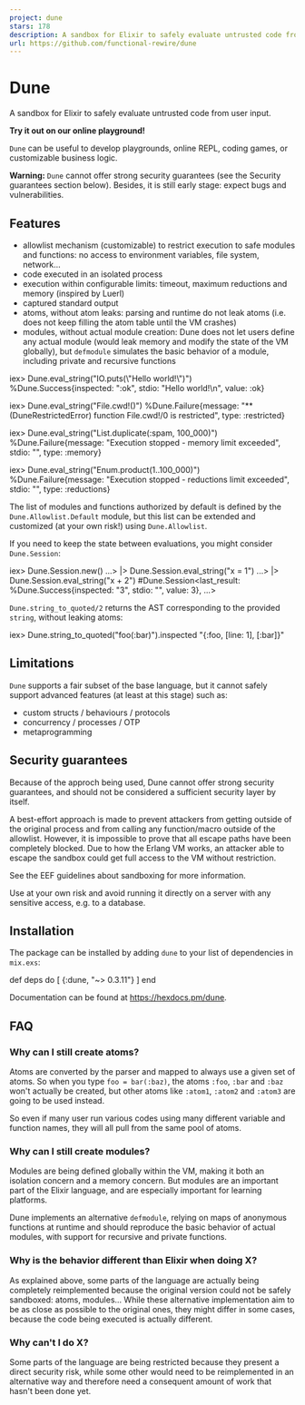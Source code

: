 ```yaml
---
project: dune
stars: 178
description: A sandbox for Elixir to safely evaluate untrusted code from user input
url: https://github.com/functional-rewire/dune
---
```


Dune
====

A sandbox for Elixir to safely evaluate untrusted code from user input.

**Try it out on our online playground!**

`Dune` can be useful to develop playgrounds, online REPL, coding games, or customizable business logic.

**Warning:** `Dune` cannot offer strong security guarantees (see the Security guarantees section below). Besides, it is still early stage: expect bugs and vulnerabilities.

Features
--------

-   allowlist mechanism (customizable) to restrict execution to safe modules and functions: no access to environment variables, file system, network...
-   code executed in an isolated process
-   execution within configurable limits: timeout, maximum reductions and memory (inspired by Luerl)
-   captured standard output
-   atoms, without atom leaks: parsing and runtime do not leak atoms (i.e. does not keep filling the atom table until the VM crashes)
-   modules, without actual module creation: Dune does not let users define any actual module (would leak memory and modify the state of the VM globally), but `defmodule` simulates the basic behavior of a module, including private and recursive functions

iex\> Dune.eval\_string("IO.puts(\\"Hello world!\\")")
%Dune.Success{inspected: ":ok", stdio: "Hello world!\\n", value: :ok}

iex\> Dune.eval\_string("File.cwd!()")
%Dune.Failure{message: "\*\* (DuneRestrictedError) function File.cwd!/0 is restricted", type: :restricted}

iex\> Dune.eval\_string("List.duplicate(:spam, 100\_000)")
%Dune.Failure{message: "Execution stopped - memory limit exceeded", stdio: "", type: :memory}

iex\> Dune.eval\_string("Enum.product(1..100\_000)")
%Dune.Failure{message: "Execution stopped - reductions limit exceeded", stdio: "", type: :reductions}

The list of modules and functions authorized by default is defined by the `Dune.Allowlist.Default` module, but this list can be extended and customized (at your own risk!) using `Dune.Allowlist`.

If you need to keep the state between evaluations, you might consider `Dune.Session`:

iex\> Dune.Session.new()
...\> |> Dune.Session.eval\_string("x = 1")
...\> |> Dune.Session.eval\_string("x + 2")
#Dune.Session<last\_result: %Dune.Success{inspected: "3", stdio: "", value: 3}, ...>

`Dune.string_to_quoted/2` returns the AST corresponding to the provided `string`, without leaking atoms:

iex\> Dune.string\_to\_quoted("foo(:bar)").inspected
"{:foo, \[line: 1\], \[:bar\]}"

Limitations
-----------

`Dune` supports a fair subset of the base language, but it cannot safely support advanced features (at least at this stage) such as:

-   custom structs / behaviours / protocols
-   concurrency / processes / OTP
-   metaprogramming

Security guarantees
-------------------

Because of the approch being used, Dune cannot offer strong security guarantees, and should not be considered a sufficient security layer by itself.

A best-effort approach is made to prevent attackers from getting outside of the original process and from calling any function/macro outside of the allowlist. However, it is impossible to prove that all escape paths have been completely blocked. Due to how the Erlang VM works, an attacker able to escape the sandbox could get full access to the VM without restriction.

See the EEF guidelines about sandboxing for more information.

Use at your own risk and avoid running it directly on a server with any sensitive access, e.g. to a database.

Installation
------------

The package can be installed by adding `dune` to your list of dependencies in `mix.exs`:

def deps do
  \[
    {:dune, "~> 0.3.11"}
  \]
end

Documentation can be found at https://hexdocs.pm/dune.

FAQ
---

### Why can I still create atoms?

Atoms are converted by the parser and mapped to always use a given set of atoms. So when you type `foo = bar(:baz)`, the atoms `:foo`, `:bar` and `:baz` won't actually be created, but other atoms like `:atom1`, `:atom2` and `:atom3` are going to be used instead.

So even if many user run various codes using many different variable and function names, they will all pull from the same pool of atoms.

### Why can I still create modules?

Modules are being defined globally within the VM, making it both an isolation concern and a memory concern. But modules are an important part of the Elixir language, and are especially important for learning platforms.

Dune implements an alternative `defmodule`, relying on maps of anonymous functions at runtime and should reproduce the basic behavior of actual modules, with support for recursive and private functions.

### Why is the behavior different than Elixir when doing X?

As explained above, some parts of the language are actually being completely reimplemented because the original version could not be safely sandboxed: atoms, modules... While these alternative implementation aim to be as close as possible to the original ones, they might differ in some cases, because the code being executed is actually different.

### Why can't I do X?

Some parts of the language are being restricted because they present a direct security risk, while some other would need to be reimplemented in an alternative way and therefore need a consequent amount of work that hasn't been done yet.
